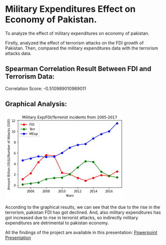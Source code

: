 # Military Expenditures Effect on Economy of Pakistan.
To analyze the effect of military expenditures on economy of pakistan.

Firstly, analyzed the effect of terrorism attacks on the FDI growth of Pakistan. Then, compared the military expenditures data with the terrorism attacks data.

## Spearman Correlation Result Between FDI and Terrorism Data:

Correlation Score: -0.510989010989011

## Graphical Analysis:
<img src="plots/plot_img.png"></img>

According to the graphical results, we can see that the due to the rise in the terrorism, pakistan FDI has got declined. And, also military expenditures has got increased due to rise in terrorist attacks, so indirectly military expenditures are detrimental to pakistan economy.

All the findings of the project are available in this presentation: <a href="https://github.com/RaofaizanAPSACS/military_expenditures_effect_on_economy/blob/main/is%20military%20spending%20beneficial%20or%20detrimental%20to%20a.pptx">Powerpoint Presentation</a>